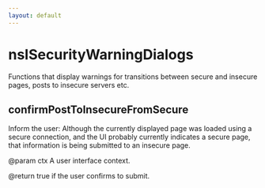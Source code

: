 ```yaml
---
layout: default
---
```


# nsISecurityWarningDialogs #

Functions that display warnings for transitions between secure
and insecure pages, posts to insecure servers etc.


## confirmPostToInsecureFromSecure ##

 Inform the user: Although the currently displayed
 page was loaded using a secure connection, and the UI probably
 currently indicates a secure page, 
 that information is being submitted to an insecure page.

 @param ctx A user interface context.

 @return true if the user confirms to submit.

